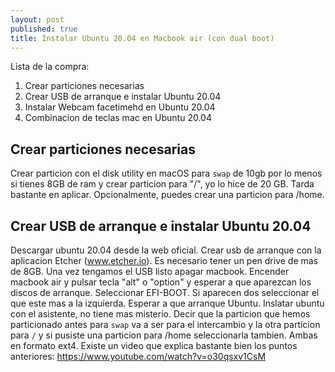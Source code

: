 ```yaml
---
layout: post
published: true
title: Instalar Ubuntu 20.04 en Macbook air (con dual boot)
---
```

Lista de la compra:
1. Crear particiones necesarias
2. Crear USB de arranque e instalar Ubuntu 20.04
3. Instalar Webcam facetimehd en Ubuntu 20.04
4. Combinacion de teclas mac en Ubuntu 20.04

## Crear particiones necesarias
Crear particion con el disk utility en macOS para `swap` de 10gb por lo menos si tienes 8GB de ram y crear particion para "/", yo lo hice de 20 GB. Tarda bastante en aplicar.
Opcionalmente, puedes crear una particion para /home.

## Crear USB de arranque e instalar Ubuntu 20.04
Descargar ubuntu 20.04 desde la web oficial.
Crear usb de arranque con la aplicacion Etcher (www.etcher.io). Es necesario tener un pen drive de mas de 8GB.
Una vez tengamos el USB listo apagar macbook.
Encender macbook air y pulsar tecla "alt" o "option" y esperar a que aparezcan los discos de arranque.
Seleccionar EFI-BOOT. Si aparecen dos seleccionar el que este mas a la izquierda.
Esperar a que arranque Ubuntu.
Inslatar ubuntu con el asistente, no tiene mas misterio.
Decir que la particion que hemos particionado antes para `swap` va a ser para el intercambio y la otra particion para `/` y si pusiste una particion para /home seleccionarla tambien. Ambas en formato ext4.
Existe un video que explica bastante bien los puntos anteriores: https://www.youtube.com/watch?v=o30qsxv1CsM

